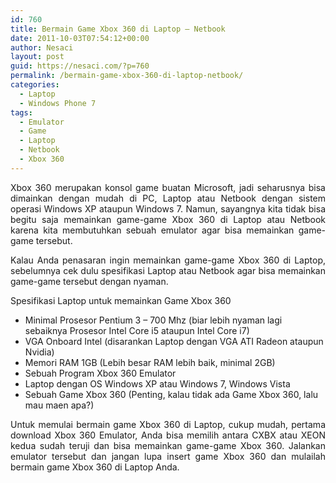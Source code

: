 ```yaml
---
id: 760
title: Bermain Game Xbox 360 di Laptop – Netbook
date: 2011-10-03T07:54:12+00:00
author: Nesaci
layout: post
guid: https://nesaci.com/?p=760
permalink: /bermain-game-xbox-360-di-laptop-netbook/
categories:
  - Laptop
  - Windows Phone 7
tags:
  - Emulator
  - Game
  - Laptop
  - Netbook
  - Xbox 360
---
```

<p style="text-align: justify;">
  Xbox 360 merupakan konsol game buatan Microsoft, jadi seharusnya bisa dimainkan dengan mudah di PC, Laptop atau Netbook dengan sistem operasi Windows XP ataupun Windows 7. Namun, sayangnya kita tidak bisa begitu saja memainkan game-game Xbox 360 di Laptop atau Netbook karena kita membutuhkan sebuah emulator agar bisa memainkan game-game tersebut.
</p>

<p style="text-align: justify;">
  Kalau Anda penasaran ingin memainkan game-game Xbox 360 di Laptop, sebelumnya cek dulu spesifikasi Laptop atau Netbook agar bisa memainkan game-game tersebut dengan nyaman.
</p>

<p style="text-align: justify;">
  Spesifikasi Laptop untuk memainkan Game Xbox 360
</p>

  * Minimal Prosesor Pentium 3 – 700 Mhz (biar lebih nyaman lagi sebaiknya Prosesor Intel Core i5 ataupun Intel Core i7)
  * VGA Onboard Intel (disarankan Laptop dengan VGA ATI Radeon ataupun Nvidia)
  * Memori RAM 1GB (Lebih besar RAM lebih baik, minimal 2GB)
  * Sebuah Program Xbox 360 Emulator
  * Laptop dengan OS Windows XP atau Windows 7, Windows Vista
  * Sebuah Game Xbox 360 (Penting, kalau tidak ada Game Xbox 360, lalu mau maen apa?)

<p style="text-align: justify;">
  Untuk memulai bermain game Xbox 360 di Laptop, cukup mudah, pertama download Xbox 360 Emulator, Anda bisa memilih antara CXBX atau XEON kedua sudah teruji dan bisa memainkan game-game Xbox 360. Jalankan emulator tersebut dan jangan lupa insert game Xbox 360 dan mulailah bermain game Xbox 360 di Laptop Anda.
</p>